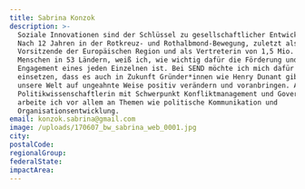 ```yaml
---
title: Sabrina Konzok
description: >-
  Soziale Innovationen sind der Schlüssel zu gesellschaftlicher Entwicklung.
  Nach 12 Jahren in der Rotkreuz- und Rothalbmond-Bewegung, zuletzt als
  Vorsitzende der Europäischen Region und als Vertreterin von 1,5 Mio. jungen
  Menschen in 53 Ländern, weiß ich, wie wichtig dafür die Förderung und das
  Engagement eines jeden Einzelnen ist. Bei SEND möchte ich mich dafür
  einsetzen, dass es auch in Zukunft Gründer*innen wie Henry Dunant gibt, die
  unsere Welt auf ungeahnte Weise positiv verändern und voranbringen. Als
  Politikwissenschaftlerin mit Schwerpunkt Konfliktmanagement und Governance
  arbeite ich vor allem an Themen wie politische Kommunikation und
  Organisationsentwicklung.
email: konzok.sabrina@gmail.com
image: /uploads/170607_bw_sabrina_web_0001.jpg
city:
postalCode:
regionalGroup:
federalState:
impactArea:
---
```



